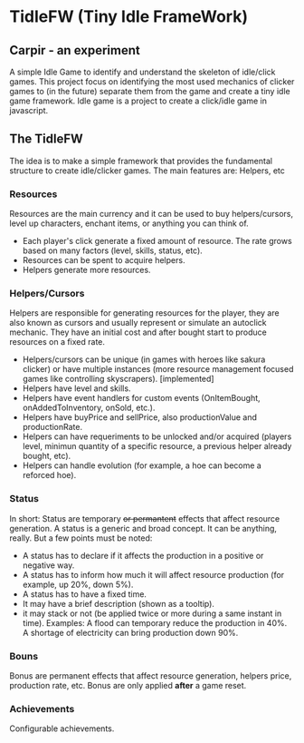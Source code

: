 # TidleFW (Tiny Idle FrameWork)

## Carpir - an experiment
A simple Idle Game to identify and understand the skeleton of idle/click games. This project focus on identifying the most used mechanics of clicker games to (in the future) separate them from the game and create a tiny idle game framework.
Idle game is a project to create a click/idle game in javascript.
  
  
## The TidleFW 

The idea is to make a simple framework that provides the fundamental structure to create idle/clicker games.
The main features are: Helpers, etc

### Resources

Resources are the main currency and it can be used to buy helpers/cursors, level up characters, enchant items, or anything you can think of.
 - Each player's click generate a fixed amount of resource. The rate grows based on many factors (level, skills, status, etc).
 - Resources can be spent to acquire helpers.
 - Helpers generate more resources.

### Helpers/Cursors

Helpers are responsible for generating resources for the player, they are also known as cursors and usually represent or simulate an autoclick mechanic. They have an initial cost and after bought start to produce resources on a fixed rate.
 - Helpers/cursors can be unique (in games with heroes like sakura clicker) or have multiple instances (more resource management focused games like controlling skyscrapers). [implemented]
 - Helpers have level and skills.
 - Helpers have event handlers for custom events (OnItemBought, onAddedToInventory, onSold, etc.).
 - Helpers have buyPrice and sellPrice, also productionValue and productionRate.
 - Helpers can have requeriments to be unlocked and/or acquired (players level, minimun quantity of a specific resource, a previous helper already bought, etc).
 - Helpers can handle evolution (for example, a hoe can become a reforced hoe).

### Status

In short: Status are temporary ~~or permantent~~ effects that affect resource generation. 
A status is a generic and broad concept. It can be anything, really. But a few points must be noted: 
- A status has to declare if it affects the production in a positive or negative way.
- A status has to inform how much it will affect resource production (for example, up 20%, down 5%).
- A status has to have a fixed time.
- It may have a brief description (shown as a tooltip).
- it may stack or not (be applied twice or more during a same instant in time).
Examples: A flood can temporary reduce the production in 40%. A shortage of electricity can bring production down 90%.

### Bouns

Bonus are permanent effects that affect resource generation, helpers price, production rate, etc. Bonus are only applied **after** a game reset.

### Achievements

Configurable achievements.
